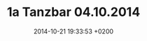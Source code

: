 ---
layout: post
title: "1a Tanzbar 04.10.2014"
date: 2014-10-21 19:33:53 +0200
track_id: 172867832
track_url: https://soundcloud.com/sindjetztfreunde/1a-tanzbar
---